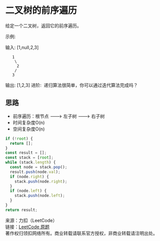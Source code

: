 # 二叉树的前序遍历

给定一个二叉树，返回它的前序遍历。

示例:

输入: [1,null,2,3]

```text
   1
    \
     2
    /
   3
```

输出: [1,2,3]
进阶:  递归算法很简单，你可以通过迭代算法完成吗？

## 思路

* 前序遍历：根节点 ---> 左子树 ---> 右子树
* 时间复杂度O(n)
* 空间复杂度O(n)

```js
if (!root) {
  return [];
}
const result = [];
const stack = [root];
while (stack.length) {
  const node = stack.pop();
  result.push(node.val);
  if (node.right) {
    stack.push(node.right);
  }
  if (node.left) {
    stack.push(node.left);
  }
}
return result;
```

来源：力扣（LeetCode）  
链接：[LeetCode 原题](https://leetcode-cn.com/problems/binary-tree-preorder-traversal)  
著作权归领扣网络所有。商业转载请联系官方授权，非商业转载请注明出处。
